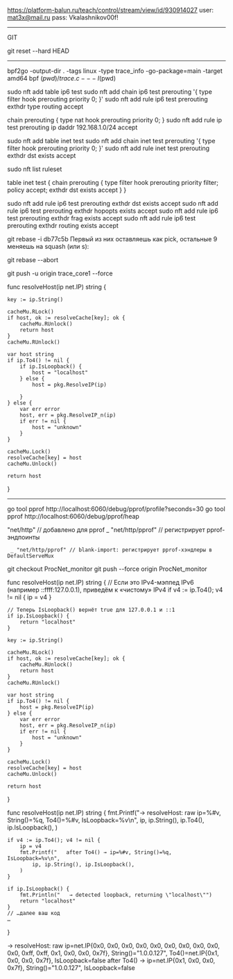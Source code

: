
https://platform-balun.ru/teach/control/stream/view/id/930914027
user: mat3x@mail.ru
pass: Vkalashnikov00f!

__________________________________________________
GIT

git reset --hard HEAD
____________________________________________________



bpf2go -output-dir . -tags linux -type trace_info -go-package=main -target amd64 bpf $(pwd)/trace.c -- -I$(pwd)



sudo nft add table ip6 test
sudo nft add chain ip6 test prerouting '{ type filter hook prerouting priority 0; }'
sudo nft add rule ip6 test prerouting exthdr type routing accept

chain prerouting {
    type nat hook prerouting priority 0;
}
sudo nft add rule ip test prerouting ip daddr 192.168.1.0/24 accept




sudo nft add table inet test
sudo nft add chain inet test prerouting '{ type filter hook prerouting priority 0; }'
sudo nft add rule inet test prerouting exthdr dst exists accept


sudo nft list ruleset

table inet test {
        chain prerouting {
                type filter hook prerouting priority filter; policy accept;
                exthdr dst exists accept
        }
}


sudo nft add rule ip6 test prerouting exthdr dst exists accept
sudo nft add rule ip6 test prerouting exthdr hopopts exists accept
sudo nft add rule ip6 test prerouting exthdr frag exists accept
sudo nft add rule ip6 test prerouting exthdr routing exists accept



git rebase -i db77c5b 
Первый из них оставляешь как pick, остальные 9 меняешь на squash (или s):

git rebase --abort


git push -u origin trace_core1 --force


func resolveHost(ip net.IP) string {

	key := ip.String()

	cacheMu.RLock()
	if host, ok := resolveCache[key]; ok {
		cacheMu.RUnlock()
		return host
	}
	cacheMu.RUnlock()

	var host string
	if ip.To4() != nil {
		if ip.IsLoopback() {
			host = "localhost"
		} else {
			host = pkg.ResolveIP(ip)

		}
	} else {
		var err error
		host, err = pkg.ResolveIP_n(ip)
		if err != nil {
			host = "unknown"
		}
	}

	cacheMu.Lock()
	resolveCache[key] = host
	cacheMu.Unlock()

	return host
}







_______________________________________________________________________________________________


go tool pprof http://localhost:6060/debug/pprof/profile?seconds=30
go tool pprof http://localhost:6060/debug/pprof/heap



"net/http"      // добавлено для pprof
	_ "net/http/pprof" // регистрирует pprof-эндпоинты

     _ "net/http/pprof" // blank-import: регистрирует pprof-хэндлеры в DefaultServeMux



git checkout ProcNet_monitor
git push --force origin ProcNet_monitor



func resolveHost(ip net.IP) string {
	// Если это IPv4-мэппед IPv6 (например ::ffff:127.0.0.1), приведём к «чистому» IPv4
	if v4 := ip.To4(); v4 != nil {
		ip = v4
	}

	// Теперь IsLoopback() вернёт true для 127.0.0.1 и ::1
	if ip.IsLoopback() {
		return "localhost"
	}

	key := ip.String()

	cacheMu.RLock()
	if host, ok := resolveCache[key]; ok {
		cacheMu.RUnlock()
		return host
	}
	cacheMu.RUnlock()

	var host string
	if ip.To4() != nil {
		host = pkg.ResolveIP(ip)
	} else {
		var err error
		host, err = pkg.ResolveIP_n(ip)
		if err != nil {
			host = "unknown"
		}
	}

	cacheMu.Lock()
	resolveCache[key] = host
	cacheMu.Unlock()

	return host
}



func resolveHost(ip net.IP) string {
    fmt.Printf("→ resolveHost: raw ip=%#v, String()=%q, To4()=%#v, IsLoopback=%v\n",
        ip, ip.String(), ip.To4(), ip.IsLoopback(),
    )

    if v4 := ip.To4(); v4 != nil {
        ip = v4
        fmt.Printf("   after To4() → ip=%#v, String()=%q, IsLoopback=%v\n",
            ip, ip.String(), ip.IsLoopback(),
        )
    }

    if ip.IsLoopback() {
        fmt.Println("   → detected loopback, returning \"localhost\"")
        return "localhost"
    }
    // …далее ваш код
    …
}


→ resolveHost: raw ip=net.IP{0x0, 0x0, 0x0, 0x0, 0x0, 0x0, 0x0, 0x0, 0x0, 0x0, 0xff, 0xff, 0x1, 0x0, 0x0, 0x7f}, String()="1.0.0.127", To4()=net.IP{0x1, 0x0, 0x0, 0x7f}, IsLoopback=false
   after To4() → ip=net.IP{0x1, 0x0, 0x0, 0x7f}, String()="1.0.0.127", IsLoopback=false








